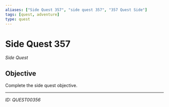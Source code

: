 ```yaml
---
aliases: ["Side Quest 357", "side quest 357", "357 Quest Side"]
tags: [quest, adventure]
type: quest
---
```


# Side Quest 357

*Side Quest*

## Objective
Complete the side quest objective.

---
*ID: QUEST00356*